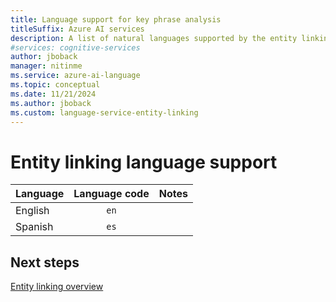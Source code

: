 ```yaml
---
title: Language support for key phrase analysis
titleSuffix: Azure AI services
description: A list of natural languages supported by the entity linking API
#services: cognitive-services
author: jboback
manager: nitinme
ms.service: azure-ai-language
ms.topic: conceptual
ms.date: 11/21/2024
ms.author: jboback
ms.custom: language-service-entity-linking
---
```


# Entity linking language support 

| Language | Language code | Notes |
|:---------|:-------------:|:-----:|
| English  |     `en`      |      |
| Spanish  |     `es`      |      |

## Next steps

[Entity linking overview](overview.md)
